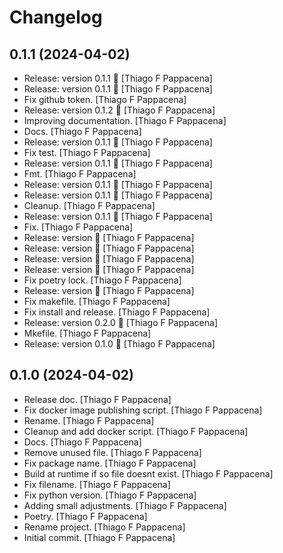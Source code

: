 Changelog
=========


0.1.1 (2024-04-02)
------------------
- Release: version 0.1.1 🚀 [Thiago F Pappacena]
- Release: version 0.1.1 🚀 [Thiago F Pappacena]
- Fix github token. [Thiago F Pappacena]
- Release: version 0.1.2 🚀 [Thiago F Pappacena]
- Improving documentation. [Thiago F Pappacena]
- Docs. [Thiago F Pappacena]
- Release: version 0.1.1 🚀 [Thiago F Pappacena]
- Fix test. [Thiago F Pappacena]
- Release: version 0.1.1 🚀 [Thiago F Pappacena]
- Fmt. [Thiago F Pappacena]
- Release: version 0.1.1 🚀 [Thiago F Pappacena]
- Release: version 0.1.1 🚀 [Thiago F Pappacena]
- Cleanup. [Thiago F Pappacena]
- Release: version 0.1.1 🚀 [Thiago F Pappacena]
- Fix. [Thiago F Pappacena]
- Release: version  🚀 [Thiago F Pappacena]
- Release: version  🚀 [Thiago F Pappacena]
- Release: version  🚀 [Thiago F Pappacena]
- Release: version  🚀 [Thiago F Pappacena]
- Fix poetry lock. [Thiago F Pappacena]
- Release: version  🚀 [Thiago F Pappacena]
- Fix makefile. [Thiago F Pappacena]
- Fix install and release. [Thiago F Pappacena]
- Release: version 0.2.0 🚀 [Thiago F Pappacena]
- Mkefile. [Thiago F Pappacena]
- Release: version 0.1.0 🚀 [Thiago F Pappacena]


0.1.0 (2024-04-02)
------------------
- Release doc. [Thiago F Pappacena]
- Fix docker image publishing script. [Thiago F Pappacena]
- Rename. [Thiago F Pappacena]
- Cleanup and add docker script. [Thiago F Pappacena]
- Docs. [Thiago F Pappacena]
- Remove unused file. [Thiago F Pappacena]
- Fix package name. [Thiago F Pappacena]
- Build at runtime if so file doesnt exist. [Thiago F Pappacena]
- Fix filename. [Thiago F Pappacena]
- Fix python version. [Thiago F Pappacena]
- Adding small adjustments. [Thiago F Pappacena]
- Poetry. [Thiago F Pappacena]
- Rename project. [Thiago F Pappacena]
- Initial commit. [Thiago F Pappacena]


